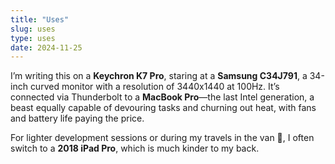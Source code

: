 ```yaml
---
title: "Uses"
slug: uses
type: uses
date: 2024-11-25
---
```


I’m writing this on a **Keychron K7 Pro**, staring at a **Samsung C34J791**, a 34-inch curved monitor with a resolution of 3440x1440 at 100Hz. It’s connected via Thunderbolt to a **MacBook Pro**—the last Intel generation, a beast equally capable of devouring tasks and churning out heat, with fans and battery life paying the price.

For lighter development sessions or during my travels in the van 🚐, I often switch to a **2018 iPad Pro**, which is much kinder to my back.